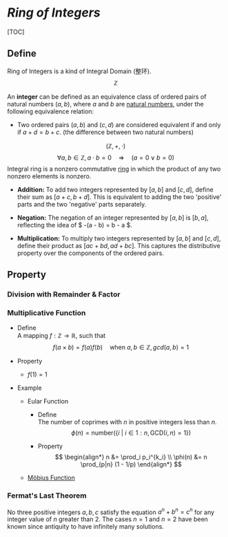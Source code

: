 # $Ring\ of\ Integers$
[TOC]
## Define

Ring of Integers is a kind of Integral Domain (整环).
$$
\mathbb Z
$$

An **integer** can be defined as an equivalence class of ordered pairs of natural numbers $(a, b)$, where $a$ and $b$ are [natural numbers](./Natural_Number.md), under the following equivalence relation:

- Two ordered pairs $(a, b)$ and $(c, d)$ are considered equivalent if and only if $a + d = b + c$. (the difference between two natural numbers)

$$
(\mathbb Z, +, \cdot)
$$
$$
\forall a, b \in \mathbb Z, a \cdot b = 0 \quad\Rightarrow\quad  (a = 0 \vee b = 0)  \tag{no zero divisor}
$$
Integral ring is a nonzero commutative [ring](./Ring.md) in which the product of any two nonzero elements is nonzero.

- **Addition:** To add two integers represented by $[a, b]$ and $[c, d]$, define their sum as $[a + c, b + d]$. This is equivalent to adding the two 'positive' parts and the two 'negative' parts separately.
  
- **Negation:** The negation of an integer represented by $[a, b]$ is $[b, a]$, reflecting the idea of $ -(a - b) = b - a $.
  
- **Multiplication:** To multiply two integers represented by $[a, b]$ and $[c, d]$, define their product as $[ac + bd, ad + bc]$. This captures the distributive property over the components of the ordered pairs.

## Property

### Division with Remainder & Factor

### Multiplicative Function

- Define  
  A mapping $f: \mathbb Z \to \mathbb R$, such that
  $$
  f(a \times b) = f(a) f(b) \quad \text{when}\ a, b \in \mathbb Z, gcd(a, b) = 1
  $$

- Property
  - $f(1) = 1$

- Example
  * Eular Function
    - Define  
      The number of coprimes with $n$ in positive integers less than $n$.
      $$
      \phi(n) = \text{number}(\{i\ |\ i \in 1:n, \text{GCD}(i, n) = 1\})
      $$

    - Property
      $$
      \begin{align*}
        n &= \prod_i p_i^{k_i}  \\
        \phi(n) &= n \prod_{p|n} (1 - 1/p)  
      \end{align*}
      $$

  * [Möbius Function](./Mobius_Function.md)

### Fermat's Last Theorem

No three positive integers $a, b, c$ satisfy the equation $a^n + b^n = c^n$ for any integer value of $n$ greater than $2$. The cases $n = 1$ and $n = 2$ have been known since antiquity to have infinitely many solutions.